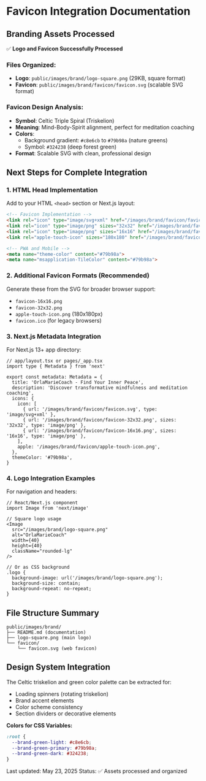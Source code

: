 # Favicon Integration Documentation

## Branding Assets Processed
✅ **Logo and Favicon Successfully Processed**

### Files Organized:
- **Logo**: `public/images/brand/logo-square.png` (29KB, square format)
- **Favicon**: `public/images/brand/favicon/favicon.svg` (scalable SVG format)

### Favicon Design Analysis:
- **Symbol**: Celtic Triple Spiral (Triskelion) 
- **Meaning**: Mind-Body-Spirit alignment, perfect for meditation coaching
- **Colors**: 
  - Background gradient: `#c8e6cb` to `#79b98a` (nature greens)
  - Symbol: `#324238` (deep forest green)
- **Format**: Scalable SVG with clean, professional design

## Next Steps for Complete Integration

### 1. HTML Head Implementation
Add to your HTML `<head>` section or Next.js layout:

```html
<!-- Favicon Implementation -->
<link rel="icon" type="image/svg+xml" href="/images/brand/favicon/favicon.svg">
<link rel="icon" type="image/png" sizes="32x32" href="/images/brand/favicon/favicon-32x32.png">
<link rel="icon" type="image/png" sizes="16x16" href="/images/brand/favicon/favicon-16x16.png">
<link rel="apple-touch-icon" sizes="180x180" href="/images/brand/favicon/apple-touch-icon.png">

<!-- PWA and Mobile -->
<meta name="theme-color" content="#79b98a">
<meta name="msapplication-TileColor" content="#79b98a">
```

### 2. Additional Favicon Formats (Recommended)
Generate these from the SVG for broader browser support:
- `favicon-16x16.png`
- `favicon-32x32.png` 
- `apple-touch-icon.png` (180x180px)
- `favicon.ico` (for legacy browsers)

### 3. Next.js Metadata Integration
For Next.js 13+ app directory:

```tsx
// app/layout.tsx or pages/_app.tsx
import type { Metadata } from 'next'

export const metadata: Metadata = {
  title: 'OrlaMarieCoach - Find Your Inner Peace',
  description: 'Discover transformative mindfulness and meditation coaching',
  icons: {
    icon: [
      { url: '/images/brand/favicon/favicon.svg', type: 'image/svg+xml' },
      { url: '/images/brand/favicon/favicon-32x32.png', sizes: '32x32', type: 'image/png' },
      { url: '/images/brand/favicon/favicon-16x16.png', sizes: '16x16', type: 'image/png' },
    ],
    apple: '/images/brand/favicon/apple-touch-icon.png',
  },
  themeColor: '#79b98a',
}
```

### 4. Logo Integration Examples
For navigation and headers:

```tsx
// React/Next.js component
import Image from 'next/image'

// Square logo usage
<Image 
  src="/images/brand/logo-square.png" 
  alt="OrlaMarieCoach" 
  width={40} 
  height={40} 
  className="rounded-lg"
/>

// Or as CSS background
.logo {
  background-image: url('/images/brand/logo-square.png');
  background-size: contain;
  background-repeat: no-repeat;
}
```

## File Structure Summary
```
public/images/brand/
├── README.md (documentation)
├── logo-square.png (main logo)
└── favicon/
    └── favicon.svg (web favicon)
```

## Design System Integration
The Celtic triskelion and green color palette can be extracted for:
- Loading spinners (rotating triskelion)
- Brand accent elements 
- Color scheme consistency
- Section dividers or decorative elements

**Colors for CSS Variables:**
```css
:root {
  --brand-green-light: #c8e6cb;
  --brand-green-primary: #79b98a;
  --brand-green-dark: #324238;
}
```

Last updated: May 23, 2025
Status: ✅ Assets processed and organized
